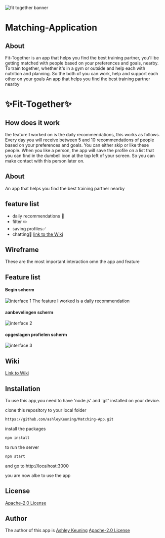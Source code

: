 ![fit together banner](https://github.com/ashleyKeuning/Matching-App/blob/main/Images%20voor%20Wiki/Banner.png)
 # Matching-Application

  ## About
  Fit-Together is an app that helps you find the best training partner, you'll be getting matched with people based on your preferences and goals, nearby. 
  To train together, whether it's in a gym or outside and help each with nutrition and planning. So the both of you can work, help and support each other on your goals
  An app that helps you find the best training partner nearby
 # :sparkles:Fit-Together:sparkles:

  ## How does it work
  the feature I worked on is the daily recommendations, this works as follows.
  Every day you will receive between 5 and 10 recommendations of people based on your preferences and goals. You can either skip or like these people.
  When you like a person, the app will save the profile on a list that you can find in the dumbell icon at the top left of your screen. 
  So you can make contact with this person later on.
 ## About
 An app that helps you find the best training partner nearby

 ## feature list 

 - daily recommendations :memo:
 - filter ✏️
 - saving profiles:white_check_mark:
 - chatting:speech_balloon:
 [link to the Wiki](https://github.com/ashleyKeuning/Matching-App/wiki)

  ## Wireframe
 These are the most important interaction omn the app and feature
 ## Feature list

 #### Begin scherm
 ![interface 1](https://github.com/ashleyKeuning/Matching-App/blob/main/Images%20voor%20Wiki/interface%201.png)
 The feature I worked is a daily recommendation

 #### aanbevelingen scherm
 ![interface 2](https://github.com/ashleyKeuning/Matching-App/blob/main/Images%20voor%20Wiki/interface%202.png)

 #### opgeslagen profielen scherm
 ![interface 3](https://github.com/ashleyKeuning/Matching-App/blob/main/Images%20voor%20Wiki/interface%203.png)
 
  ## Wiki 
  [Link to Wiki](https://github.com/ashleyKeuning/Matching-App/wiki)

## Installation

  To use this app,you need to have 'node.js' and 'git' installed on your device.

  clone this repository to your local folder

  ```bash
  https://github.com/ashleyKeuning/Matching-App.git 
  ```

  install the packages
  ```bash
  npm install 
  ```

  to run the server
  ```bash
  npm start 
  ```

  and go to http://localhost:3000

  you are now albe to use the app 

  ## License

  [Apache-2.0 License](https://github.com/ashleyKeuning/Matching-App/blob/main/LICENSE) 

  ## Author

  The author of this app is [Ashley Keuning](https://github.com/ashleyKeuning) 
 [Apache-2.0 License](https://github.com/ashleyKeuning/Matching-App/blob/main/LICENSE) 

